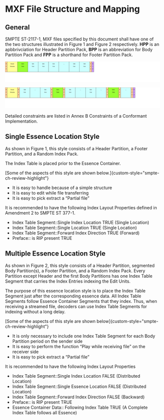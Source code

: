 # MXF File Structure and Mapping

## General

SMPTE ST-2117-1, MXF files specified by this document shall have one of the two structures illustrated in Figure 1 and Figure 2 respectively.
**HPP** is an apbbrivciation for Header Partition Pack,
**BPP** is an abbreviation for Body Partition Pack and
**FPP** is a shorthand for Footer Partition Pack.

![Figure 1 - Single Essence Location Style](st-xxxx-WD-figure-01.svg)

![Figure 2 - Multiple Essence Location Style](st-xxxx-WD-figure-02.svg)

Detailed constraints are listed in Annex B Constraints of a Conformant Implementation.

## Single Essence Location Style

As shown in Figure 1, this style consists of a Header Partition, a Footer Partition, and a Random Index Pack.

The Index Table is placed prior to the Essence Container.

[Some of the aspects of this style are shown below.]{custom-style="smpte-ch-review-highlight"}

* It is easy to handle because of a simple structure
* It is easy to edit while file transferring
* It is easy to pick extract a “Partial file”

It is recommended to have the following Index Layout Properties defined in Amendment 2 to SMPTE ST 377-1.

* Index Table Segment::Single Index Location TRUE (Single Location)
* Index Table Segment::Single Location TRUE (Single Location)
* Index Table Segment::Forward Index Direction TRUE (Forward)
* Preface:: is RIP present TRUE

## Multiple Essence Location Style

As shown in Figure 2, this style consists of a Header Partition, segmented Body Partition(s),
a Footer Partition, and a Random Index Pack. Every Partition except Header and the first Body Partitions
has one Index Table Segment that carries the Index Entries indexing the Edit Units.

The purpose of this essence location style is to place the Index Table Segment just after the corresponding essence data. All Index Table Segments follow Essence Container Segments that they index. Thus, when receiving a streamed file, decoders can use Index Table Segments for indexing without a long delay.

[Some of the aspects of this style are shown below]{custom-style="smpte-ch-review-highlight"}

* It is only necessary to include one Index Table Segment for each Body Partition period on the sender side
* It is easy to perform the function “Play while receiving file” on the receiver side
* It is easy to pick extract a “Partial file”

It is recommended to have the following Index Layout Properties

* Index Table Segment::Single Index Location FALSE (Distributed Location)
* Index Table Segment::Single Essence Location FALSE (Distributed Location)
* Index Table Segment::Forward Index Direction FALSE (Backward)
* Preface:: is RIP present TRUE
* Essence Container Data:: Following Index Table TRUE (A Complete Index Table follows all Essence)
